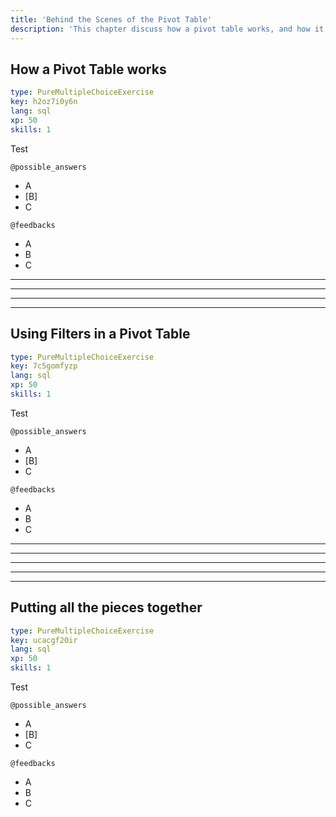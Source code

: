 ```yaml
---
title: 'Behind the Scenes of the Pivot Table'
description: 'This chapter discuss how a pivot table works, and how it deals with the underlying data.'
---
```


## How a Pivot Table works

```yaml
type: PureMultipleChoiceExercise
key: h2oz7i0y6n
lang: sql
xp: 50
skills: 1
```

Test

`@possible_answers`
- A
- [B]
- C

`@feedbacks`
- A
- B
- C

---

---

---

---

## Using Filters in a Pivot Table

```yaml
type: PureMultipleChoiceExercise
key: 7c5gomfyzp
lang: sql
xp: 50
skills: 1
```

Test

`@possible_answers`
- A
- [B]
- C

`@feedbacks`
- A
- B
- C

---

---

---

---

---

## Putting all the pieces together

```yaml
type: PureMultipleChoiceExercise
key: ucacgf20ir
lang: sql
xp: 50
skills: 1
```

Test

`@possible_answers`
- A
- [B]
- C

`@feedbacks`
- A
- B
- C